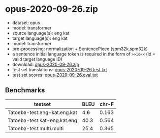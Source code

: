 # opus-2020-09-26.zip

* dataset: opus
* model: transformer
* source language(s): eng kat
* target language(s): eng kat
* model: transformer
* pre-processing: normalization + SentencePiece (spm32k,spm32k)
* a sentence initial language token is required in the form of `>>id<<` (id = valid target language ID)
* download: [opus-2020-09-26.zip](https://object.pouta.csc.fi/Tatoeba-MT-models/ccs-ccs/opus-2020-09-26.zip)
* test set translations: [opus-2020-09-26.test.txt](https://object.pouta.csc.fi/Tatoeba-MT-models/ccs-ccs/opus-2020-09-26.test.txt)
* test set scores: [opus-2020-09-26.eval.txt](https://object.pouta.csc.fi/Tatoeba-MT-models/ccs-ccs/opus-2020-09-26.eval.txt)

## Benchmarks

| testset               | BLEU  | chr-F |
|-----------------------|-------|-------|
| Tatoeba-test.eng-kat.eng.kat 	| 4.6 	| 0.163 |
| Tatoeba-test.kat-eng.kat.eng 	| 40.3 	| 0.564 |
| Tatoeba-test.multi.multi 	| 25.4 	| 0.365 |

